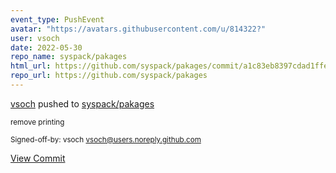 ```yaml
---
event_type: PushEvent
avatar: "https://avatars.githubusercontent.com/u/814322?"
user: vsoch
date: 2022-05-30
repo_name: syspack/pakages
html_url: https://github.com/syspack/pakages/commit/a1c83eb8397cdad1ffe64a095f849e782c17c990
repo_url: https://github.com/syspack/pakages
---
```


<a href='https://github.com/vsoch' target='_blank'>vsoch</a> pushed to <a href='https://github.com/syspack/pakages' target='_blank'>syspack/pakages</a>

<small>remove printing

Signed-off-by: vsoch <vsoch@users.noreply.github.com></small>

<a href='https://github.com/syspack/pakages/commit/a1c83eb8397cdad1ffe64a095f849e782c17c990' target='_blank'>View Commit</a>
